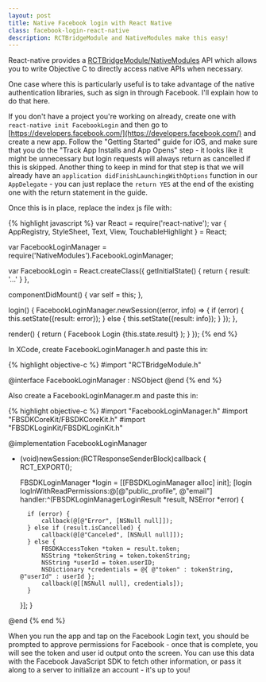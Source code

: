```yaml
---
layout: post
title: Native Facebook login with React Native
class: facebook-login-react-native
description: RCTBridgeModule and NativeModules make this easy!
---
```


React-native provides a
[RCTBridgeModule/NativeModules](http://facebook.github.io/react-native/docs/nativemodulesios.html)
API which allows you to write Objective C to directly access native APIs when necessary.

One case where this is particularly useful is to take advantage of the native authentication libraries,
such as sign in through Facebook. I'll explain how to do that here.

If you don't have a project you're working on already, create one with `react-native init FacebookLogin`
and then go to [https://developers.facebook.com/](https://developers.facebook.com/) and create a new
app. Follow the "Getting Started" guide for iOS, and make sure that you do the "Track App Installs and App Opens" step -
it looks like it might be unnecessary but login requests will always return as cancelled if this is skipped. Another
thing to keep in mind for that step is that we will already have an `application didFinishLaunchingWithOptions`
function in our `AppDelegate` - you can just replace the `return YES` at the end of the existing one with
the return statement in the guide.

Once this is in place, replace the index js file with:

{% highlight javascript %}
var React = require('react-native');
var {
  AppRegistry,
  StyleSheet,
  Text,
  View,
  TouchableHighlight
} = React;

var FacebookLoginManager = require('NativeModules').FacebookLoginManager;

var FacebookLogin = React.createClass({
  getInitialState() {
    return {
      result: '...'
    }
  },

  componentDidMount() {
    var self = this;
  },

  login() {
    FacebookLoginManager.newSession((error, info) => {
      if (error) {
        this.setState({result: error});
      } else {
        this.setState({result: info});
      }
    });
  },

  render() {
    return (
      <View style={styles.container}>
        <TouchableHighlight onPress={this.login}>
          <Text style={styles.welcome}>
            Facebook Login
          </Text>
        </TouchableHighlight>
        <Text style={styles.instructions}>
          {this.state.result}
        </Text>
      </View>
    );
  }
});
{% end %}

In XCode, create FacebookLoginManager.h and paste this in:

{% highlight objective-c %}
#import "RCTBridgeModule.h"

@interface FacebookLoginManager : NSObject <RCTBridgeModule>
@end
{% end %}

Also create a FacebookLoginManager.m and paste this in:

{% highlight objective-c %}
#import "FacebookLoginManager.h"
#import "FBSDKCoreKit/FBSDKCoreKit.h"
#import "FBSDKLoginKit/FBSDKLoginKit.h"

@implementation FacebookLoginManager

- (void)newSession:(RCTResponseSenderBlock)callback {
    RCT_EXPORT();

    FBSDKLoginManager *login = [[FBSDKLoginManager alloc] init];
    [login logInWithReadPermissions:@[@"public_profile", @"email"] handler:^(FBSDKLoginManagerLoginResult *result, NSError *error) {
        
        if (error) {
            callback(@[@"Error", [NSNull null]]);
        } else if (result.isCancelled) {
            callback(@[@"Canceled", [NSNull null]]);
        } else {
            FBSDKAccessToken *token = result.token;
            NSString *tokenString = token.tokenString;
            NSString *userId = token.userID;
            NSDictionary *credentials = @{ @"token" : tokenString, @"userId" : userId };
            callback(@[[NSNull null], credentials]);
        }
    }];
}

@end
{% end %}

When you run the app and tap on the Facebook Login text, you should be prompted
to approve permissions for Facebook - once that is complete, you will see the token and user id
output onto the screen. You can use this data with the Facebook JavaScript SDK to fetch other
information, or pass it along to a server to initialize an account - it's up to you!

